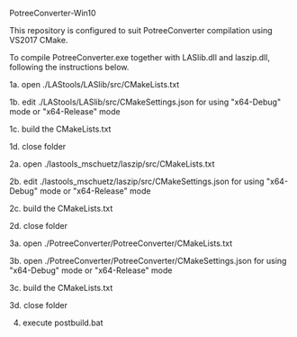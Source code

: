 PotreeConverter-Win10

This repository is configured to suit PotreeConverter compilation using VS2017 CMake.

To compile PotreeConverter.exe together with LASlib.dll and laszip.dll, following the instructions below.

1a. open ./LAStools/LASlib/src/CMakeLists.txt

1b. edit ./LAStools/LASlib/src/CMakeSettings.json for using "x64-Debug" mode or "x64-Release" mode

1c. build the CMakeLists.txt

1d. close folder

2a. open ./lastools_mschuetz/laszip/src/CMakeLists.txt

2b. edit ./lastools_mschuetz/laszip/src/CMakeSettings.json for using "x64-Debug" mode or "x64-Release" mode

2c. build the CMakeLists.txt

2d. close folder

3a. open ./PotreeConverter/PotreeConverter/CMakeLists.txt

3b. open ./PotreeConverter/PotreeConverter/CMakeSettings.json for using "x64-Debug" mode or "x64-Release" mode

3c. build the CMakeLists.txt

3d. close folder

4. execute postbuild.bat
